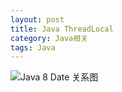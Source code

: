 ```yaml
---
layout: post
title: Java ThreadLocal
category: Java相关
tags: Java
---
```

![Java 8 Date 关系图](/image/2020-02-27-Java8DateAndTime.png)
